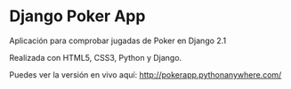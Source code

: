 # Django Poker App
Aplicación para comprobar jugadas de Poker en Django 2.1

Realizada con HTML5, CSS3, Python y Django. 

Puedes ver la versión en vivo aquí: http://pokerapp.pythonanywhere.com/
